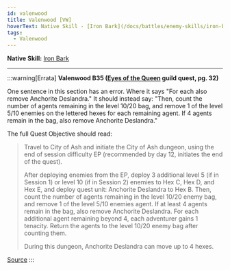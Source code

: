 ```yaml
---
id: valenwood
title: Valenwood [VW]
hoverText: Native Skill - [Iron Bark](/docs/battles/enemy-skills/iron-bark)
tags:
  - Valenwood
---
```


**Native Skill:** [Iron Bark](/docs/battles/enemy-skills/iron-bark)

---

:::warning[Errata]
**Valenwood B35 ([Eyes of the Queen](/docs/campaign/guilds/eyes-of-the-queen) guild quest, pg. 32)**

One sentence in this section has an error. Where it says "For each also remove Anchorite Deslandra." It should instead say: "Then, count the number of agents remaining in the level 10/20 bag, and remove 1 of the level 5/10 enemies on the lettered hexes for each remaining agent. If 4 agents remain in the bag, also remove Anchorite Deslandra."

The full Quest Objective should read:

> Travel to City of Ash and initiate the City of Ash dungeon, using the end of session difficulty EP (recommended by day 12, initiates the end of the quest).
>
> After deploying enemies from the EP, deploy 3 additional level 5 (if in Session 1) or level 10 (if in Session 2) enemies to Hex C, Hex D, and Hex E, and deploy quest unit: Anchorite Deslandra to Hex B. Then, count the number of agents remaining in the level 10/20 enemy bag, and remove 1 of the level 5/10 enemies agent. If at least 4 agents remain in the bag, also remove Anchorite Deslandra. For each additional agent remaining beyond 4, each adventurer gains 1 tenacity. Return the agents to the level 10/20 enemy bag after counting them.
>
> During this dungeon, Anchorite Deslandra can move up to 4 hexes.

<a href="https://support.chiptheorygames.com/support/solutions/articles/33000292465" target="_blank">Source</a>
:::
